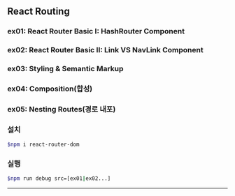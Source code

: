 ## React Routing

### ex01: React Router Basic I: HashRouter Component
### ex02: React Router Basic II: Link VS NavLink Component
### ex03: Styling & Semantic Markup
### ex04: Composition(합성)
### ex05: Nesting Routes(경로 내포)


### 설치
```bash
$npm i react-router-dom
```

### 실행
```bash
$npm run debug src=[ex01|ex02...]
```
---

